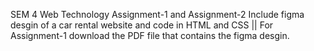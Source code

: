 SEM 4 Web Technology Assignment-1 and Assignment-2
Include figma desgin of a car rental website and code in HTML and CSS
|| For Assignment-1 download the PDF file that contains the figma desgin.
